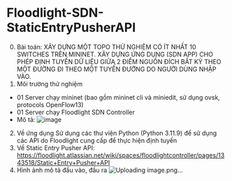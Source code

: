 ﻿# Floodlight-SDN-StaticEntryPusherAPI
0. Bài toán: XÂY DỰNG MỘT TOPO THỬ NGHIỆM CÓ ÍT NHẤT 10 SWITCHES TRÊN MININET. XÂY DỰNG ỨNG DỤNG (SDN APP) CHO PHÉP ĐỊNH TUYẾN DỮ LIỆU GIỮA 2 ĐIỂM NGUỒN ĐÍCH BẤT KỲ THEO MỘT ĐƯỜNG ĐI THEO MỘT TUYẾN ĐƯỜNG DO NGƯỜI DÙNG NHẬP VÀO.
1. Môi trường thử nghiệm
- 01 Server chạy mininet (bao gồm mininet cli và miniedit, sử dụng ovsk, protocols OpenFlow13)
- 01 Server chạy Floodlight SDN Controller
- Mô tả:
  ![image](https://github.com/user-attachments/assets/be912257-bf0e-490d-8e39-78e1b640875f)
2. Về ứng dụng
Sử dụng các thư viện Python (Python 3.11.9) để sử dụng các API do Floodlight cung cấp để thực hiện định tuyến 
3. Về Static Entry Pusher API: https://floodlight.atlassian.net/wiki/spaces/floodlightcontroller/pages/1343518/Static+Entry+Pusher+API
4. Hình ảnh mô tả đầu vào, đầu ra
  ![Uploading image.png…]()
